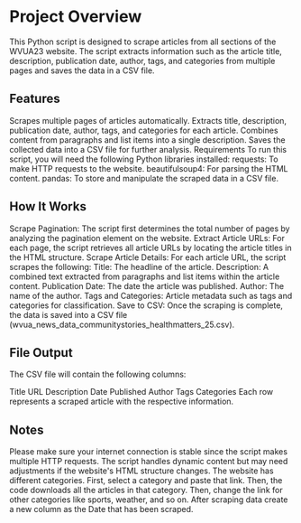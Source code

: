 # Project Overview
This Python script is designed to scrape articles from all sections of the WVUA23 website. The script extracts information such as the article title, description, publication date, author, tags, and categories from multiple pages and saves the data in a CSV file.

Features
------------
Scrapes multiple pages of articles automatically.
Extracts title, description, publication date, author, tags, and categories for each article.
Combines content from paragraphs and list items into a single description.
Saves the collected data into a CSV file for further analysis.
Requirements
To run this script, you will need the following Python libraries installed:
requests: To make HTTP requests to the website.
beautifulsoup4: For parsing the HTML content.
pandas: To store and manipulate the scraped data in a CSV file.

How It Works
------------
Scrape Pagination: The script first determines the total number of pages by analyzing the pagination element on the website.
Extract Article URLs: For each page, the script retrieves all article URLs by locating the article titles in the HTML structure.
Scrape Article Details: For each article URL, the script scrapes the following:
Title: The headline of the article.
Description: A combined text extracted from paragraphs and list items within the article content.
Publication Date: The date the article was published.
Author: The name of the author.
Tags and Categories: Article metadata such as tags and categories for classification.
Save to CSV: Once the scraping is complete, the data is saved into a CSV file (wvua_news_data_communitystories_healthmatters_25.csv).


File Output
------------
The CSV file will contain the following columns:

Title
URL
Description
Date Published
Author
Tags
Categories
Each row represents a scraped article with the respective information.

Notes
------------
Please make sure your internet connection is stable since the script makes multiple HTTP requests.
The script handles dynamic content but may need adjustments if the website's HTML structure changes.
The website has different categories. First, select a category and paste that link. Then, the code downloads all the articles in that category. Then, change the link for other categories like sports, weather, and so on.
After scraping data create a new column as the Date that has been scraped.
